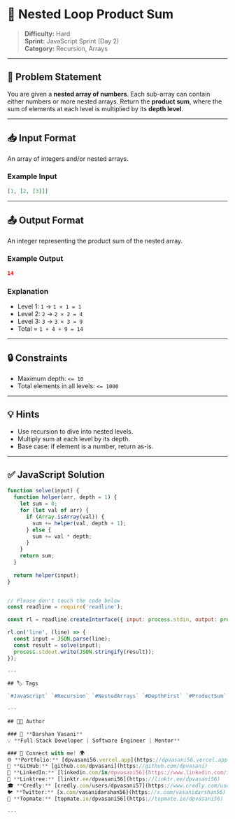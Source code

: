 # 🧮 Nested Loop Product Sum

> **Difficulty:** Hard  
> **Sprint:** JavaScript Sprint (Day 2)  
> **Category:** Recursion, Arrays

---

## 📝 Problem Statement

You are given a **nested array of numbers**. Each sub-array can contain either numbers or more nested arrays. Return the **product sum**, where the sum of elements at each level is multiplied by its **depth level**.

---

## 📥 Input Format

An array of integers and/or nested arrays.

### Example Input

```json
[1, [2, [3]]]
```

---

## 📤 Output Format

An integer representing the product sum of the nested array.

### Example Output

```json
14
```

### Explanation

- Level 1: `1` → `1 × 1 = 1`  
- Level 2: `2` → `2 × 2 = 4`  
- Level 3: `3` → `3 × 3 = 9`  
- Total = `1 + 4 + 9 = 14`

---

## 🔒 Constraints

- Maximum depth: `<= 10`
- Total elements in all levels: `<= 1000`

---

## 💡 Hints

- Use recursion to dive into nested levels.
- Multiply sum at each level by its depth.
- Base case: if element is a number, return as-is.

---

## ✅ JavaScript Solution

```js
function solve(input) {
  function helper(arr, depth = 1) {
    let sum = 0;
    for (let val of arr) {
      if (Array.isArray(val)) {
        sum += helper(val, depth + 1);
      } else {
        sum += val * depth;
      }
    }
    return sum;
  }
  
  return helper(input);
}


// Please don't touch the code below
const readline = require('readline');

const rl = readline.createInterface({ input: process.stdin, output: process.stdout });

rl.on('line', (line) => {
  const input = JSON.parse(line);
  const result = solve(input);
  process.stdout.write(JSON.stringify(result));
});

---

## 🏷️ Tags

`#JavaScript` `#Recursion` `#NestedArrays` `#DepthFirst` `#ProductSum`

---

## 👨‍💻 Author  

### 🚀 **Darshan Vasani**  
💡 **Full-Stack Developer | Software Engineer | Mentor**    

### 🔗 Connect with me! 🌍  
🌐 **Portfolio:** [dpvasani56.vercel.app](https://dpvasani56.vercel.app/)  
🐙 **GitHub:** [github.com/dpvasani](https://github.com/dpvasani)  
💼 **LinkedIn:** [linkedin.com/in/dpvasani56](https://www.linkedin.com/in/dpvasani56/)  
🌳 **Linktree:** [linktr.ee/dpvasani56](https://linktr.ee/dpvasani56)  
🎓 **Credly:** [credly.com/users/dpvasani57](https://www.credly.com/users/dpvasani57/)  
🐦 **Twitter:** [x.com/vasanidarshan56](https://x.com/vasanidarshan56)  
📢 **Topmate:** [topmate.io/dpvasani56](https://topmate.io/dpvasani56)  

---